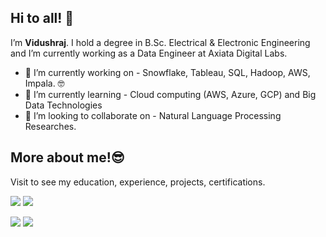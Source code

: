 ## Hi to all! 👋

I’m **Vidushraj**.  I hold a degree in B.Sc. Electrical & Electronic Engineering and I’m currently working as a Data Engineer at Axiata Digital Labs.

- 🔭 I’m currently working on - Snowflake, Tableau, SQL, Hadoop, AWS, Impala. 🤓
- 🌱 I’m currently learning - Cloud computing (AWS, Azure, GCP) and Big Data Technologies
- 👯 I’m looking to collaborate on - Natural Language Processing Researches.


## More about me!😎
Visit to see my education, experience, projects, certifications. 

[<img target="_blank" src="https://img.icons8.com/dusk/64/000000/internet.png">](https://vidush5.github.io/)    [<img target="_blank" src="https://img.icons8.com/doodle/64/000000/linkedin-circled.png"/>](https://www.linkedin.com/in/vidushraj5/) 

[<img src="https://img.icons8.com/dusk/64/000000/medium-new.png"/>](https://medium.com/@vidushraj5)   [<img src="https://img.icons8.com/windows/64/000000/hackerrank.png"/>](https://www.hackerrank.com/TeamAgni_HA20?hr_r=1)
